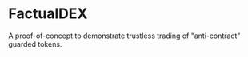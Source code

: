 # FactualDEX

A proof-of-concept to demonstrate trustless trading of "anti-contract" guarded tokens.
